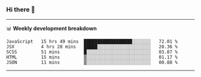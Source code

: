 ### Hi there 👋

-------

📊 **Weekly development breakdown**
<!--START_SECTION:waka-->
```text
JavaScript   15 hrs 49 mins  ██████████████████░░░░░░░   72.01 % 
JSX          4 hrs 28 mins   █████░░░░░░░░░░░░░░░░░░░░   20.36 % 
SCSS         51 mins         █░░░░░░░░░░░░░░░░░░░░░░░░   03.87 % 
HTML         15 mins         ▒░░░░░░░░░░░░░░░░░░░░░░░░   01.17 % 
JSON         11 mins         ▒░░░░░░░░░░░░░░░░░░░░░░░░   00.88 % 
```
<!--END_SECTION:waka-->
-------

<!--
**ashish-r/ashish-r** is a ✨ _special_ ✨ repository because its `README.md` (this file) appears on your GitHub profile.

Here are some ideas to get you started:

- 🔭 I’m currently working on ...
- 🌱 I’m currently learning ...
- 👯 I’m looking to collaborate on ...
- 🤔 I’m looking for help with ...
- 💬 Ask me about ...
- 📫 How to reach me: ...
- 😄 Pronouns: ...
- ⚡ Fun fact: ...
-->
